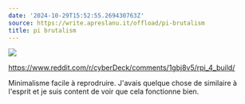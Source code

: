 ```yaml
---
date: '2024-10-29T15:52:55.269430763Z'
source: https://write.apreslanu.it/offload/pi-brutalism
title: pi brutalism
---
```


![](https://preview.redd.it/rpi-4-build-v0-tqqh2x3y5twd1.jpg?width=1080&crop=smart&auto=webp&s=52e5beaf71db02ffa8d2a3b9c8086415ab4d3eab)

https://www.reddit.com/r/cyberDeck/comments/1gbj8v5/rpi_4_build/

Minimalisme facile à reprodruire. J'avais quelque chose de similaire à l'esprit et je suis content de voir que cela fonctionne bien.
